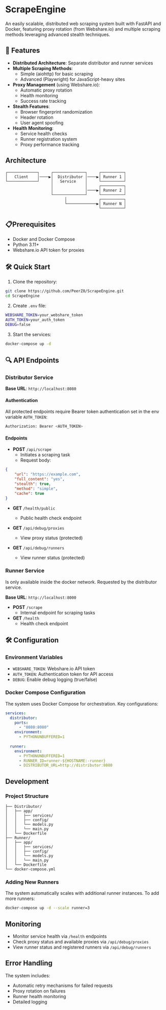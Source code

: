 # ScrapeEngine

An easily scalable, distributed web scraping system built with FastAPI and Docker, featuring proxy rotation (from Webshare.io) and multiple scraping methods leveraging advanced stealth techniques.

## 🚀 Features

- **Distributed Architecture**: Separate distributor and runner services
- **Multiple Scraping Methods**: 
  - Simple (aiohttp) for basic scraping
  - Advanced (Playwright) for JavaScript-heavy sites
- **Proxy Management** (using Webshare.io):
  - Automatic proxy rotation
  - Health monitoring
  - Success rate tracking
- **Stealth Features**:
  - Browser fingerprint randomization
  - Header rotation
  - User agent spoofing
- **Health Monitoring**:
  - Service health checks
  - Runner registration system
  - Proxy performance tracking

## Architecture

```
┌─────────────┐     ┌──────────────┐     ┌──────────┐
│   Client    │────▶│  Distributor │────▶│ Runner 1 │
└─────────────┘     │   Service    │     └──────────┘
                    │              │     ┌──────────┐
                    │              │────▶│ Runner 2 │
                    └──────────────┘     └──────────┘
                          │              ┌──────────┐
                          └─────────────▶│ Runner N │
                                         └──────────┘
```

## 📋Prerequisites

- Docker and Docker Compose
- Python 3.11+
- Webshare.io API token for proxies

## 🛠️ Quick Start

1. Clone the repository:
```bash
git clone https://github.com/PeerZ0/ScrapeEngine.git
cd ScrapeEngine
```

2. Create `.env` file:
```bash
WEBSHARE_TOKEN=your_webshare_token
AUTH_TOKEN=your_auth_token
DEBUG=false
```

3. Start the services:
```bash
docker-compose up -d
```

## 🔍 API Endpoints

### Distributor Service

**Base URL**: `http://localhost:8080`

#### Authentication
All protected endpoints require Bearer token authentication set in the env variable `AUTH_TOKEN`:
```bash
Authorization: Bearer <AUTH_TOKEN>
```

#### Endpoints

- **POST** `/api/scrape`
  - Initiates a scraping task
  - Request body:
```json
{
    "url": "https://example.com",
    "full_content": "yes",
    "stealth": true,
    "method": "simple",
    "cache": true
}
```

- **GET** `/health/public`
  - Public health check endpoint

- **GET** `/api/debug/proxies`
  - View proxy status (protected)

- **GET** `/api/debug/runners`
  - View runner status (protected)

### Runner Service
Is only available inside the docker network. Requested by the distributor service.

**Base URL**: `http://localhost:8000`

- **POST** `/scrape`
  - Internal endpoint for scraping tasks
- **GET** `/health`
  - Health check endpoint

## 🛠️ Configuration

### Environment Variables

- `WEBSHARE_TOKEN`: Webshare.io API token
- `AUTH_TOKEN`: Authentication token for API access
- `DEBUG`: Enable debug logging (true/false)

### Docker Compose Configuration

The system uses Docker Compose for orchestration. Key configurations:

```yaml
services:
  distributor:
    ports:
      - "8080:8080"
    environment:
      - PYTHONUNBUFFERED=1
    
  runner:
    environment:
      - PYTHONUNBUFFERED=1
      - RUNNER_ID=runner-${HOSTNAME:-runner}
      - DISTRIBUTOR_URL=http://distributor:8080
```

## Development

### Project Structure

```
├── Distributor/
│   ├── app/
│   │   ├── services/
│   │   ├── config/
│   │   └── models.py
│   │   └── main.py
│   └── Dockerfile
├── Runner/
│   ├── app/
│   │   ├── services/
│   │   ├── config/
│   │   └── models.py
│   │   └── main.py
│   └── Dockerfile
└── docker-compose.yml
```

### Adding New Runners

The system automatically scales with additional runner instances. To add more runners:

```bash
docker-compose up -d --scale runner=3
```

## Monitoring

- Monitor service health via `/health` endpoints
- Check proxy status and available proxies via `/api/debug/proxies`
- View runner status and registered runners via `/api/debug/runners`

## Error Handling

The system includes:
- Automatic retry mechanisms for failed requests
- Proxy rotation on failures
- Runner health monitoring
- Detailed logging
